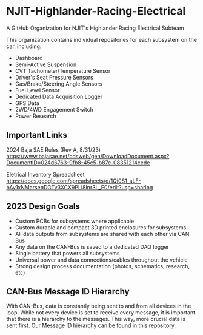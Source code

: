 # NJIT-Highlander-Racing-Electrical 

A GitHub Organization for NJIT's Highlander Racing Electrical Subteam

This organization contains individual repositories for each subsystem on the car, including:
* Dashboard
* Semi-Active Suspension
* CVT Tachometer/Temperature Sensor
* Driver's Seat Pressure Sensors
* Gas/Brake/Steering Angle Sensors
* Fuel Level Sensor
* Dedicated Data Acquisition Logger
* GPS Data
* 2WD/4WD Engagement Switch
* Power Research

## Important Links

2024 Baja SAE Rules (Rev A, 8/31/23)
https://www.bajasae.net/cdsweb/gen/DownloadDocument.aspx?DocumentID=024d6763-9fb8-45c5-b87c-08351214cede

Eletrical Inventory Spreadsheet
https://docs.google.com/spreadsheets/d/1Qi0S1_aLF-bAy1xNMarseqDGTy3XCX9PLI8lnr3L_F0/edit?usp=sharing

## 2023 Design Goals 
* Custom PCBs for subsystems where applicable
* Custom durable and compact 3D printed enclosures for subsystems
* All data outputs from subsystems are shared with each other via CAN-Bus
* Any data on the CAN-Bus is saved to a dedicated DAQ logger
* Single battery that powers all subsystems
* Universal power and data connections/cables throughout the vehicle
* Strong design process documentation (photos, schematics, research, etc)

## CAN-Bus Message ID Hierarchy

With CAN-Bus, data is constantly being sent to and from all devices in the loop. While not every device is set to receive every message, it is important that there is a hierarchy to the messages. This way, more crucial data is sent first. Our Message ID hierarchy can be found in this repository.
